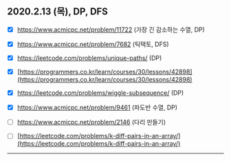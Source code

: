 ## 2020.2.13 (목), DP, DFS
- [x] https://www.acmicpc.net/problem/11722 (가장 긴 감소하는 수열, DP)
- [x] https://www.acmicpc.net/problem/7682 (틱택토, DFS)  
- [x]  https://leetcode.com/problems/unique-paths/ (DP)
  - [x] [https://programmers.co.kr/learn/courses/30/lessons/42898](https://programmers.co.kr/learn/courses/30/lessons/42898)
- [x] https://leetcode.com/problems/wiggle-subsequence/ (DP)
- [x] https://www.acmicpc.net/problem/9461 (파도반 수열, DP)
- [ ] https://www.acmicpc.net/problem/2146 (다리 만들기)
- [ ] [https://leetcode.com/problems/k-diff-pairs-in-an-array/](https://leetcode.com/problems/k-diff-pairs-in-an-array/)


---
